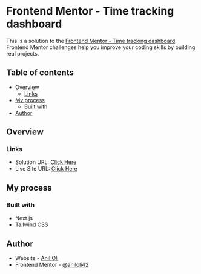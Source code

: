 # Frontend Mentor - Time tracking dashboard

This is a solution to the [Frontend Mentor - Time tracking dashboard](https://www.frontendmentor.io/solutions/interactive-rating-app-S1PH_5SI5). Frontend Mentor challenges help you improve your coding skills by building real projects.

## Table of contents

- [Overview](#overview)
  - [Links](#links)
- [My process](#my-process)
  - [Built with](#built-with)
- [Author](#author)

## Overview

### Links

- Solution URL: [Click Here](https://github.com/aniloli42/frontend-mentor-challenges/tree/main/interactive-rating-component)
- Live Site URL: [Click Here](https://interactive-rating-challenge.vercel.app/)

## My process

### Built with

- Next.js
- Tailwind CSS

## Author

- Website - [Anil Oli](https://aniloli42.me)
- Frontend Mentor - [@aniloli42](https://www.frontendmentor.io/profile/aniloli42)
